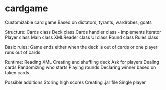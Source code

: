# cardgame

Customizable card game
Based on dictators, tyrants, wardrobes, goats

Structure:
	Cards class
	Deck class
	Cards handler class - implements Iterator
	Player class
	Main class
	XMLReader class
	UI class
	Round class
	Rules class

Basic rules:
	Game ends either when the deck is out of cards or one player runs out of cards

Runtime:
	Reading XML
	Creating and shuffling deck
	Ask for players
	Dealing cards
	Randomizing who starts
	Playing rounds
	Declaring winner based on taken cards

Possible additions
	Storing high scores
	Creating .jar file
	Single player

	

